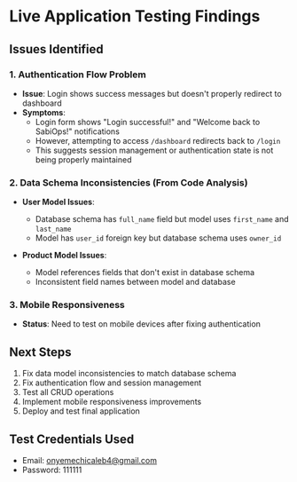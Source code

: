 # Live Application Testing Findings

## Issues Identified

### 1. Authentication Flow Problem
- **Issue**: Login shows success messages but doesn't properly redirect to dashboard
- **Symptoms**: 
  - Login form shows "Login successful!" and "Welcome back to SabiOps!" notifications
  - However, attempting to access `/dashboard` redirects back to `/login`
  - This suggests session management or authentication state is not being properly maintained

### 2. Data Schema Inconsistencies (From Code Analysis)
- **User Model Issues**:
  - Database schema has `full_name` field but model uses `first_name` and `last_name`
  - Model has `user_id` foreign key but database schema uses `owner_id`
  
- **Product Model Issues**:
  - Model references fields that don't exist in database schema
  - Inconsistent field names between model and database

### 3. Mobile Responsiveness
- **Status**: Need to test on mobile devices after fixing authentication

## Next Steps
1. Fix data model inconsistencies to match database schema
2. Fix authentication flow and session management
3. Test all CRUD operations
4. Implement mobile responsiveness improvements
5. Deploy and test final application

## Test Credentials Used
- Email: onyemechicaleb4@gmail.com
- Password: 111111

